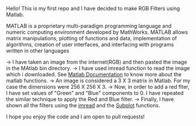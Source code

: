 Hello!
This is my first repo and I have decided to make RGB Filters using Matlab.

MATLAB is a proprietary multi-paradigm programming language and numeric computing environment developed by MathWorks. MATLAB allows matrix manipulations, plotting of functions and data, implementation of algorithms, creation of user interfaces, and interfacing with programs written in other languages

-> I have taken an image from the internet(RGB) and then pasted the image in the MAtlab bin directory.
-> I have used imread function to read the image which i downloaded. See [Matlab Documentation](https://in.mathworks.com/help/matlab/) to know more about the matlab functions.
-> An image is considered a 3 X 3 matrix in Matlab. For my case the dimensions were 256 X 256 X 3.
-> Now, in order to add a red flter, I have set values of "Green" and "Blue" components to 0. I have repeated the similar technique to apply the Red  and Blue filter.
-> Finally, I have shown all the filters using the [imread](https://in.mathworks.com/help/matlab/ref/imread.html?searchHighlight=imread&s_tid=srchtitle_imread_1) and the [Subplot](https://in.mathworks.com/help/matlab/ref/subplot.html?s_tid=doc_ta) functions.

I hope you enjoy the code and I am open to pull requests!

